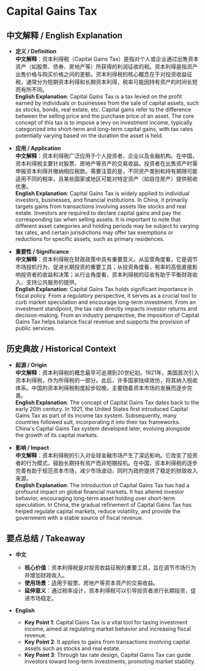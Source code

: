 # Capital Gains Tax

## 中文解释 / English Explanation

* **定义 / Definition**  
  **中文解释**：资本利得税（Capital Gains Tax）是指对个人或企业通过出售资本资产（如股票、债券、房地产等）所获得的利润征收的税。资本利得是指资产出售价格与购买价格之间的差额。资本利得税的核心概念在于对投资收益征税，通常分为短期资本利得和长期资本利得，税率可能因持有资产的时间长短而有所不同。  
  **English Explanation**: Capital Gains Tax is a tax levied on the profit earned by individuals or businesses from the sale of capital assets, such as stocks, bonds, real estate, etc. Capital gains refer to the difference between the selling price and the purchase price of an asset. The core concept of this tax is to impose a levy on investment income, typically categorized into short-term and long-term capital gains, with tax rates potentially varying based on the duration the asset is held.

* **应用 / Application**  
  **中文解释**：资本利得税广泛应用于个人投资者、企业以及金融机构。在中国，资本利得税主要针对股票、房地产等资产的交易收益。投资者在出售资产时需申报资本利得并缴纳相应税款。需要注意的是，不同资产类别和持有期限可能适用不同的税率，且某些国家或地区可能对特定资产（如自住房产）提供税收优惠。  
  **English Explanation**: Capital Gains Tax is widely applied to individual investors, businesses, and financial institutions. In China, it primarily targets gains from transactions involving assets like stocks and real estate. Investors are required to declare capital gains and pay the corresponding tax when selling assets. It is important to note that different asset categories and holding periods may be subject to varying tax rates, and certain jurisdictions may offer tax exemptions or reductions for specific assets, such as primary residences.

* **重要性 / Significance**  
  **中文解释**：资本利得税在财政政策中具有重要意义。从监管角度看，它是调节市场投机行为、促进长期投资的重要工具；从投资角度看，税率的高低直接影响投资者的收益和决策；从行业角度看，资本利得税的征收有助于平衡财政收入，支持公共服务的提供。  
  **English Explanation**: Capital Gains Tax holds significant importance in fiscal policy. From a regulatory perspective, it serves as a crucial tool to curb market speculation and encourage long-term investment. From an investment standpoint, the tax rate directly impacts investor returns and decision-making. From an industry perspective, the imposition of Capital Gains Tax helps balance fiscal revenue and supports the provision of public services.

## 历史典故 / Historical Context

* **起源 / Origin**  
  **中文解释**：资本利得税的概念最早可追溯到20世纪初。1921年，美国首次引入资本利得税，作为所得税的一部分。此后，许多国家陆续效仿，将其纳入税收体系。中国的资本利得税制度起步较晚，主要随着资本市场的发展而逐步完善。  
  **English Explanation**: The concept of Capital Gains Tax dates back to the early 20th century. In 1921, the United States first introduced Capital Gains Tax as part of its income tax system. Subsequently, many countries followed suit, incorporating it into their tax frameworks. China's Capital Gains Tax system developed later, evolving alongside the growth of its capital markets.

* **影响 / Impact**  
  **中文解释**：资本利得税的引入对全球金融市场产生了深远影响。它改变了投资者的行为模式，鼓励长期持有资产而非短期投机。在中国，资本利得税的逐步完善有助于规范资本市场，减少市场波动，同时为政府提供了稳定的财政收入来源。  
  **English Explanation**: The introduction of Capital Gains Tax has had a profound impact on global financial markets. It has altered investor behavior, encouraging long-term asset holding over short-term speculation. In China, the gradual refinement of Capital Gains Tax has helped regulate capital markets, reduce volatility, and provide the government with a stable source of fiscal revenue.

## 要点总结 / Takeaway

* **中文**  
  - **核心价值**：资本利得税是对投资收益征税的重要工具，旨在调节市场行为并增加财政收入。  
  - **使用场景**：适用于股票、房地产等资本资产的交易收益。  
  - **延伸意义**：通过税率设计，资本利得税可以引导投资者进行长期投资，促进市场稳定。

* **English**  
  - **Key Point 1**: Capital Gains Tax is a vital tool for taxing investment income, aimed at regulating market behavior and increasing fiscal revenue.  
  - **Key Point 2**: It applies to gains from transactions involving capital assets such as stocks and real estate.  
  - **Key Point 3**: Through tax rate design, Capital Gains Tax can guide investors toward long-term investments, promoting market stability.